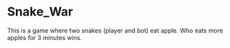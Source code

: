 # Snake_War
This is a game where two snakes (player and bot) eat apple. Who eats more apples for 3 minutes wins.
